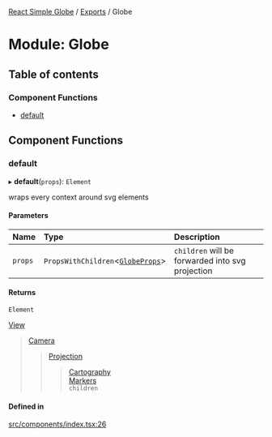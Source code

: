 [React Simple Globe](../README.md) / [Exports](../modules.md) / Globe

# Module: Globe

## Table of contents

### Component Functions

- [default](Globe.md#default)

## Component Functions

### default

▸ **default**(`props`): `Element`

wraps every context around svg elements

#### Parameters

| Name | Type | Description |
| :------ | :------ | :------ |
| `props` | `PropsWithChildren`<[`GlobeProps`](../interfaces/Globe_Types.GlobeProps.md)\> | `children` will be forwarded into svg projection |

#### Returns

`Element`

[View](Globe.md)
>[Camera](Globe.md)
>>[Projection](Globe.md)
>>>[Cartography](Globe.md)\
>>>[Markers](Globe.md)\
>>>`children`

#### Defined in

[src/components/index.tsx:26](https://github.com/Gaushao/d3-react-globe/blob/636f719/src/components/index.tsx#L26)

